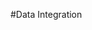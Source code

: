#Data Integration

<!---
SanthoshBandari-Jud/SanthoshBandari-Jud is a ✨ special ✨ repository because its `README.md` (this file) appears on your GitHub profile.
You can click the Preview link to take a look at your changes.
--->
